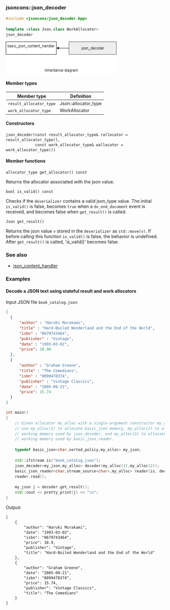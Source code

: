 ### jsoncons::json_decoder

```c++
#include <jsoncons/json_decoder.hpp>

template <class Json,class WorkAllocator>
json_decoder
```

![json_decoder](./diagrams/json_decoder.png)

#### Member types

Member type                         |Definition
------------------------------------|------------------------------
`result_allocator_type`|Json::allocator_type
`work_allocator_type`|WorkAllocator

#### Constructors

    json_decoder(const result_allocator_type& rallocator = result_allocator_type(), 
                 const work_allocator_type& wallocator = work_allocator_type())

#### Member functions

    allocator_type get_allocator() const
Returns the allocator associated with the json value.

    bool is_valid() const
Checks if the `deserializer` contains a valid json_type value. The initial `is_valid()` is false, becomes `true` when a `do_end_document` event is received, and becomes false when `get_result()` is called.

    Json get_result()
Returns the json value `v` stored in the `deserializer` as `std::move(v)`. If before calling this function `is_valid()` is false, the behavior is undefined. After `get_result()` is called, 'is_valid()' becomes false.

### See also

- [json_content_handler](json_content_handler.md)

### Examples

#### Decode a JSON text using stateful result and work allocators

Input JSON file `book_catalog.json`:

```json
[ 
  { 
      "author" : "Haruki Murakami",
      "title" : "Hard-Boiled Wonderland and the End of the World",
      "isbn" : "0679743464",
      "publisher" : "Vintage",
      "date" : "1993-03-02",
      "price": 18.90
  },
  { 
      "author" : "Graham Greene",
      "title" : "The Comedians",
      "isbn" : "0099478374",
      "publisher" : "Vintage Classics",
      "date" : "2005-09-21",
      "price": 15.74
  }
]
```

```c++
int main()
{
    // Given allocator my_alloc with a single-argument constructor my_alloc(int),
    // use my_alloc(1) to allocate basic_json memory, my_alloc(2) to allocate
    // working memory used by json_decoder, and my_alloc(3) to allocate
    // working memory used by basic_json_reader. 

    typedef basic_json<char,sorted_policy,my_alloc> my_json;

    std::ifstream is("book_catalog.json");
    json_decoder<my_json,my_alloc> decoder(my_alloc(1),my_alloc(2));
    basic_json_reader<char,stream_source<char>,my_alloc> reader(is, decoder, my_alloc(3));
    reader.read();

    my_json j = decoder.get_result();
    std::cout << pretty_print(j) << "\n";
}
```
Output:
```
[
    {
        "author": "Haruki Murakami",
        "date": "1993-03-02",
        "isbn": "0679743464",
        "price": 18.9,
        "publisher": "Vintage",
        "title": "Hard-Boiled Wonderland and the End of the World"
    },
    {
        "author": "Graham Greene",
        "date": "2005-09-21",
        "isbn": "0099478374",
        "price": 15.74,
        "publisher": "Vintage Classics",
        "title": "The Comedians"
    }
]
```
